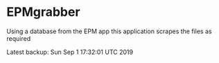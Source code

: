 # EPMgrabber
Using a database from the EPM app this application scrapes the files as required


Latest backup: Sun Sep 1 17:32:01 UTC 2019
